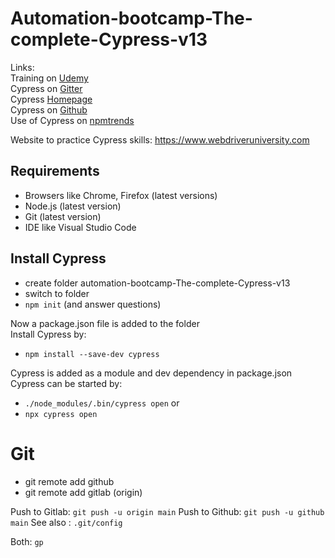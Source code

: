 # Automation-bootcamp-The-complete-Cypress-v13

Links:  
Training on [Udemy](https://www.udemy.com/course/cypress-io-master-class/?couponCode=ST22MT240325G1)  
Cypress on [Gitter](https://app.gitter.im/#/room/#cypress-io_cypress:gitter.im)  
Cypress [Homepage](https://www.cypress.io/app)  
Cypress on [Github](https://github.com/cypress-io)  
Use of Cypress on [npmtrends](https://npmtrends.com/cypress)

Website to practice Cypress skills: https://www.webdriveruniversity.com 
## Requirements
- Browsers like Chrome, Firefox (latest versions) 
- Node.js (latest version)
- Git (latest version)
- IDE like Visual Studio Code

## Install Cypress
- create folder automation-bootcamp-The-complete-Cypress-v13
- switch to folder
- ```npm init``` (and answer questions)

Now a package.json file is added to the folder  
Install Cypress by:  
- ```npm install --save-dev cypress```  

Cypress is added as a module and dev dependency in package.json
Cypress can be started by:  
- ```./node_modules/.bin/cypress open``` or  
- ```npx cypress open```

# Git
 - git remote add github <GitHub repository URL>
 - git remote add gitlab <GitLab repository URL> (origin) 

 Push to Gitlab: `git push -u origin main`
 Push to Github: `git push -u github main`
 See also : `.git/config`
 
 Both: `gp` 